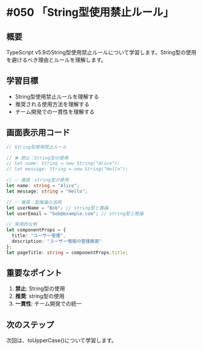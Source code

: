 # #050 「String型使用禁止ルール」

## 概要
TypeScript v5.9のString型使用禁止ルールについて学習します。String型の使用を避けるべき理由とルールを理解します。

## 学習目標
- String型使用禁止ルールを理解する
- 推奨される使用方法を理解する
- チーム開発での一貫性を理解する

## 画面表示用コード

```typescript
// String型使用禁止ルール

// ❌ 禁止：String型の使用
// let name: String = new String("Alice");
// let message: String = new String("Hello");

// ✅ 推奨：string型の使用
let name: string = "Alice";
let message: string = "Hello";

// ✅ 推奨：型推論の活用
let userName = "Bob"; // string型と推論
let userEmail = "bob@example.com"; // string型と推論

// 実用的な例
let componentProps = {
  title: "ユーザー管理",
  description: "ユーザー情報の管理画面"
};
let pageTitle: string = componentProps.title;
```

## 重要なポイント
1. **禁止**: String型の使用
2. **推奨**: string型の使用
3. **一貫性**: チーム開発での統一

## 次のステップ
次回は、toUpperCase()について学習します。